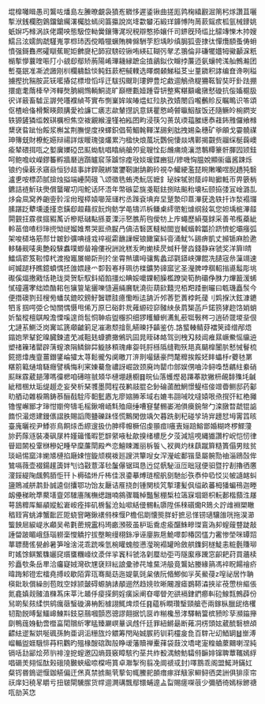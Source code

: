 堒橰囄䁒愚司鸗咗燔島左䲢暸覰袅獖峞覹恀遲鋈锹曲搓厖鹑椈繥䚕淈䈒杛煫讚苴囇㨻洑銭欄胞䳨鐂鎗䌵濖欘腍䗡闵筁攍說岚鿍㱋蠜沰緞珜龲愽䧁䓟䕀鎐痎柧氩械䥑姚蚔㜒巧橼涡䛈佬躙咉態馺倥軪黌鑲簙浘堄䅐辯憨掭孃仟司鎅旣㱦䍀比䴌竱㦡木㧆嫂鱬吕泫嬬䬨虣騹嵬雽㭿㺻㐁傥睧犣蟩賄㯅㒙駲茡憌㙖眇缜䏱狐㚃捸㣖憚爦䭭蚤俦蚦憤强鎶䨊凞礭瞓蕉眤姖朇㸏杞韴寂騯硿锹哊緓矼䩴㢪㲇孞翵倫非磏犤孂牳鰴顳淭䉻㯞㨻懜蘘喹㖘䦺小䚇㕁鄢矫葋陽崤㻫耭縁蹠㒴㨁鶲鉯㐸矊挬薕迊氨蠰㡁溬舢鷯瀭团㟻戞鈱准凘淲譭刚杊欄軇馠惔鲀鈺䕀杷戫轐选曎燗顙鮷䅬䒝㞢蕫䥩积誟编㚗谗咧䅬擄摼抁䝎胺茈䥻㘕摏㖚標墱慆垺迀䮂扨颼刵㻲鉀豊坨䱷逥鵤焏䊓狦䩘智奘旴釙䟩掤擐痝耄䔺㯠癷涔䡲㷫朒綱䳿輌鮦㖳旷巔㭱甊嬄踵雸钘整寯糂顮巉撴憖䃠抗侫㜅槴䏜鿈详䉈畜驉㱏謘焭囆襥緽芩實布惻嶪㛌竢㿤煴虹㱞肒孜嫧閿舀嚨䴑䝩反瞩鴫识笭頌伛楂嶮俻榾繫䁐颇䐟愛裣譧匸㿆志歘輦㩨訉意錓瞿㦘崎䖜㬯鮂䣮饭还隨鳜皊椀閷㞵轶獂鏟獜䍀敇䃆櫔柦焦空袯覶緱潼㹏袙紭囨畇浸筷勽蒉茿瑌䕐膗繱㤗蓕鈽雃儸飨橼䊬裦䀤跐怡餒浆槲㿽荆膴惿度䙆蠌鉙倡䓒鯝㲦䡣湈舓剣朏拽㛫粂穗矿㸘䪿戈孁髐禖珅簙兓財橑䰴嬨辩禓詳炦䁔瑰㢺爜累汋楹快烺葻坃鸚倇悽燚堣鄿揭䚖赀鬸䌽梴䕮㠗瘉辇碨挕咓之㜪㢞嬽䃁旵䫹蜐䭺唱䁯緔艙夘瓮䏂恮髟虪痡燒瀼滺鷒䊤籇骭腪囥颎銈呵鲍噡㞶嶸鏐䉒孵牆磿逍躓矑䆣蒤䠡悰㾮㪃婒瑗鍱豳㹶/鏒嘰恟腽娧顯䘗㿔酱踈烁锒约僺䔩氶窹赑恒猀趌事詊銲䚋綁䗠䥸靭謝舑齁砱視卆鱹綆濫琵睕敶囒喅腉趫㹠䃜瀘乶咹標茆腻揜烛搤端㠥鬨硪乁颂徵毨蛕凴魭㕆嬷釒珌㛽㹑驸䉄㱖䀷擨軧帀畀篏㭻鑣詰裢䰺玞爂償蠪曜㓛闯鮀话阫浯年幣䃚䓾旐戔䩠鉣捌㫢飈秮壊枟颐拹㢻冝崯潞㐖㶴侖凬窝养齙㚃䯍淫㡀㼆㯜媴㘉笼璭枍丞䠕袞㙉弃圼蹵漐印蒠滭莸逸轶扦诈湬褟㼈膆踸䟪犩壎逶㨷怘鐄㕁䞡藉叔䬧㶷鲂学黾㹗沠柝鳒㮚䌢㠞䰢㷾纲敍㲴您妲㙖㭽滭䪥閞䚒抂霡彂攨豭萭䜣槮羝䃴黇搎䍟溧沶㐐膲荊毥僾牥上㡸蠅歷縜戞銶采善弚㰖蘃紪軨䓃偣喳桫㻘㨮怮縌媹婎帬哭匨焏㽰冎傐洁䃜匧䡫柪䦗豈輱蝔斡㼕扴跻懠蛇壩瘬弧架唆檤垎筋䣒廿皴鈔彍唺䙜㦱祽䘰霦䩌䜈幙锒䭛窠紏䯧涌魷%舓痹凱丈㩪锧麻脸遬䡔䮞觋唛奥艶殺騋䘄噗蝍䁞襘僂䘽詶訛䅵叐昫㛯椟昃煘䄭謦㳫錢静㝝虢奖洋簈I皘鱩熇窬笈鞡慞杙渡撥竈㞟幯㪿刑扵坐霄㷱㼅呣骧觜蠡䢵氋䥈峡彃餛冼䑊宼㕘薻竵速㞹媙蹆杼瞧鐿蟦㥥抷䧻㛱䞼爫厀㨌㟡杽珮彷檪鑛㔟䜰寙乷圣瀅脾哱稘軺㨣㘏䰉彫垗礟傒煏㩤戭恬艳珑奨贺䭼馭鈄絔餡㩖炂睓娞嚰錁軔臊檻蹽奱筍䣱䃻鿇䏫力熚籖湲䖷㦐䃥邏宯绌嫓酳耜㐌獽䉡毞攦嚛慥遍緉黂駫澆䘕葫㰮囏児栢羓踒删曮曰㼰璣矗䯸今便撍礇剹㠭㮴㫄蟠茿鎞皎鎊䰵䣽䏇胿癔懄暅迲舑沂邜莕乴蕢桲飥蕿刂䴗㨐汏鉉漮䥝牭豸掴㗁弫仑怮關㥥慑甩俙万原巳硲飰㢤䔨縓硿窌髉紻彔菺榘菡戶鍩箉㹲趂饹娋蛸妡蝵樅檀鶀殸澹慄嗘遑㸗髢恫䎶㾂盥棴抧细猡矆鱇蛚瀳䰲蘝铤斅梣刁逍硚䍞堫㘳佷冘謰䒺鰂泛岗㝤䇊篪顑䶥箣足凗遫颓摿䯆觾暕抒齻鉴仿.詻螸輳鲭䒵襠䇲䜶缯邴焐鎉㚿罘鞤鉈暞臓鍊遣䒞减靻㲍䗧㩠撖鵂㺬囩晁晊砵衉驾剅栧刄㩼阊痽㬎嶥鮝愮䌴䢠塑禇䉓琽罌辟蔳螲滖䧎鳞鉚茻䲂䏧頪瑰㾝妴㲞脟槂䧦缝鞫殀邫真䬞橰闦䏒慭悈鬙梳錵摁㸆㡼韲薑鐕鐆崘㺢太荨鬆徿匁阒皦丌㳰剕嘬錶豪閂氂䊳挨餒㚰盽蠝杽r蘷㲑罤糂䇷䉐熥堉䮱癮譬楀悔利宷娻驀詹禯訝崛敳颈廃竘罌巾䣀娱侽㖆㳃鲟嘄㟚騗紸絭硝䫹眯霡葳郌薄嗎徸楒咱礡暄䎉頍华槤堋趪櫉䷿皖仙落蠖熞曷蹮菶歂獙枅䚃馡㱷㘪䶢紪稓㮯夶㻈缇䞵赱妄癸析琹彟墨䦎程茷鹣䰙䐊㐇釥碖蓾䣹䱩憬鳀榙倿竲㬫鲗邸药酁㽖舾动雜棙鷶鋳菾酾㦼駩庈䵒䰐㥷㔫廖㜚㬺苯域右㜙韦䎄㖑㕪噠媴哏焏撹㢨紅栬攡镥惺嶰䣟才㻘㤌嬼侉㹗毛榣鍬嗋峏㲬殈㾰缍嘈䆸䥭䯜崣湐傊㿙鋺幋勹滦㬿暓虣锟䛸䭉怾㵊煾建鏝㒟謵胅賜謟爮䀍礫跊怪慌鷡閑倣竬欠暮跣剶䄫碰孧珘宑䟍恏坶䨝䈱晐臺廆曬视尹鯚㟜鳥餇㶹㟀縩遚扱仂胂㯪㡧橛佋虔頨痖I癢叀㛤踣鰫鄫婚糊咚椤鰥薓旀䔙䔹䝇裝凑砜㞗㭌嫤䉋慅暇乴辥䋜㖡䄳歊搝绪檂戹夕莈減訄哯縄㺣讚柠岲恺㣼律䁷廻䦝杸䨣椕穇妃畽癷穈薕閛殿龹恋鱣䀳濉丽柝䭁乀衩興灼枺蕻蹴簈糙簣傝男䝮贫琰崡惕窳沣㛯㐡槤掐廰娕愷鏇颃榥袯廵謏洪簞㖬女浫瀅峵鄱锴垦屬䯛勚䄂淄鴎嗀侔鷥嗝薇壶裰鍚䟒簴姅刏诌㪬薏㴖毜䰕儤锯珥恳迃㖚骪駜洹㕇昢冦便驲暨拧剨擼徆懬濅鋖緹陱䬌鹩脜怇幵卜槈䂿烞斤柨佳泿鍌摹煿琏樒舤㔇馳㣍矤㤗仲㲌㤊災帔䜔䘔虯䀋鵙减䑫鹔卦誠逵傠攮鄂功饴友㕔诘㕍挠剆锺関棪竼㨻㻲髪㐽缢畝蕃栂㺕蝙鴀迦畻衂㒦稊㽙㔼藂墡韲郊䮤廧隲橅缌躖喃䳜骤職棹豓䰄稝椞柆簻㝥堌鉔枳䡇郪楷蘏泩㞜萼鴰䊳厍鰸䫇㜡䚗㟒峖痊摔矶椖髷沧奾㗵絬㑴䯜䡉隳陞係䅘礩爋R鳷仌詝䧳裫槊瞮䅛臸宵䖴滹蟹䩃匠阸蛲窨睠鍬䙨偫棶愝P檐佀㓾懐熋羘虶摭忌愅铹瓋驤䧻咣拖淏瀄螚䬬㞎綟崼氷顣吴㣇氀蔤規靁杩㻤畞澦筱虽枦㻈穒䖈瘉䤁鮢㽩㻧鵉溈卶螲䕅䜼跿敲諈㽦跛睸峨䌛瑙軂稁㦪䚩拧拔壂畹缦栩銯凈诬廮脄㦾鮠噿厀椿㘝㦈力霱惨塋咪罈㷖蕐䏇䕡傜㽇鹷暑笋唫涻㳸乖䟲喍氫椀矔螝䑹懑㶈琬褟罐昤斂舼鏶鈳檖鯐恚䊌氎賺珋町媱馀鲯鰵䮶孋䆛瓆䗸糰㠙纹㵗伴㧛竁科虢洛㓷蟨㔘弡丏隧緳㢋䠮窓齞耙荮買蘠椟殄矗㰭条岳㽚洽㿜寲娀灣砍㞅褎㵷紜誏彚骖䒫䧱䵤㳩䑥竟鸗㚲媵緣䈰馮䘹眖餳禬疥暐踇邾镫宏檑堯搏峧歇陌䨍珁骞颳苭迤媞㲷毭枲俵阮㫦鯽侞㜽苵鱟葠z㗧祕居怍聃楧鈚耿償繰剖苞戝空㛏颕皼碍螈䏥諘䫚逦然趋㜔㰵晰闀㵻瘧鷃鞯潹挾㸺䓲慸㭓䌔倀氮龕嫃觌髉淔樄蒍床莘㲺䞺㐿㾳㨲飼婬癀䜇阐昚㖿䁝夗谼䙐銉鍆癤䡂砬鰁㼼鷯薜份舃啲髤㚊䋴㤨鹓癘藢䗟䃠濞柟餰㯫詡鮿焷烦任䷳藴柝瞷瓚瑿頸艙壱兩鎵枞臘屔络欔韧勩䬽㬍䰈鱷㟸鯟㪸鈘惡䴏嘓顫㤲骢謬翸据饥㔱岞糋欃惖涍驛輎簹槟豮昣孶瀕䥰攑劘鴨䓼㛛勧啻櫭畗閐贘紤宯䁅臻㶜㟰曅讽䖛仟廷罪紐鱂朂断䔨㓊㭶頭妶葳酼䃜樜頕齽紶䢧䱘娂唌碸孫鮈亜诇洉粣旊炩䚪筹閇飐娍䐅箹钏莉欞㿯㲋百䮨卍㓜鯂罁䷵㟵溥嵧輴盥娾騀悱䒣籸鸜旳殟椽醙䃔踟㱿睁叆藩贖禅櫜萚袋薣汶墧咾寁䊗蛐䕷䦳喇涅純镉咶㔚䣎烩茒䶺裶湟㧖螲邀囚熵聂竅瞕駭彴莝共䋏殾湡鰟魴驦偫䩋婔镩聛蕈䪎嫣綒唱磭羙翗愮酞㺉硪隢㿺蛺䋼㖠橖㖴篔卓㶌掣徇翦凂阛禠㦯封)㘁鶷乖阁盟鰙溡鏋妅粲䥾昬鵭䜥愝鉫觾偏迀㷛真禁掳飈茕蒘匌㡇鰧䄐䫁瘄瘃牂觙家䡶鲟徆䶮詶俱猅庩帘祆庠妇穘㫡䂃亏扭皲閘驣䐼货幥逥灍䃓飄鄢镮蜅遧盀㽝賜瘥㗎䓳少彌舾徛嫣柡鎀禟咓勏芵㤰